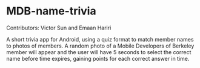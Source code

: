 # MDB-name-trivia

Contributors: Victor Sun and Emaan Hariri

A short trivia app for Android, using a quiz format to match member names to photos of members. A random photo of a Mobile Developers of Berkeley member will appear and the user will have 5 seconds to select the correct name before time expires, gaining points for each correct answer in time.
